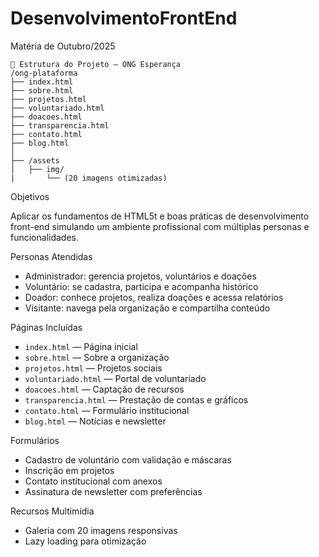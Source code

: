 # DesenvolvimentoFrontEnd
Matéria de Outubro/2025

```
📁 Estrutura do Projeto — ONG Esperança
/ong-plataforma
├── index.html
├── sobre.html
├── projetos.html
├── voluntariado.html
├── doacoes.html
├── transparencia.html
├── contato.html
├── blog.html
│
├── /assets
│   ├── img/
|       └── (20 imagens otimizadas)
```

Objetivos

Aplicar os fundamentos de HTML5t e boas práticas de desenvolvimento front-end simulando um ambiente profissional com múltiplas personas e funcionalidades.

Personas Atendidas

- Administrador: gerencia projetos, voluntários e doações
- Voluntário: se cadastra, participa e acompanha histórico
- Doador: conhece projetos, realiza doações e acessa relatórios
- Visitante: navega pela organização e compartilha conteúdo

Páginas Incluídas

- `index.html` — Página inicial
- `sobre.html` — Sobre a organização
- `projetos.html` — Projetos sociais
- `voluntariado.html` — Portal de voluntariado
- `doacoes.html` — Captação de recursos
- `transparencia.html` — Prestação de contas e gráficos
- `contato.html` — Formulário institucional
- `blog.html` — Notícias e newsletter

Formulários

- Cadastro de voluntário com validação e máscaras
- Inscrição em projetos
- Contato institucional com anexos
- Assinatura de newsletter com preferências

Recursos Multimídia

- Galeria com 20 imagens responsivas
- Lazy loading para otimização
